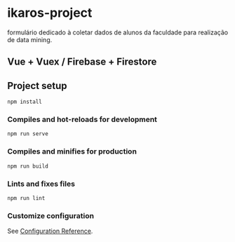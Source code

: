 # ikaros-project

formulário dedicado à coletar dados de alunos da faculdade para realização de data mining.

## Vue + Vuex / Firebase + Firestore

## Project setup
```
npm install
```

### Compiles and hot-reloads for development
```
npm run serve
```

### Compiles and minifies for production
```
npm run build
```

### Lints and fixes files
```
npm run lint
```

### Customize configuration
See [Configuration Reference](https://cli.vuejs.org/config/).
